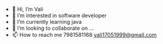 - 👋 Hi, I’m Vali
- 👀 I’m interested in software developer
- 🌱 I’m currently learning java
- 💞️ I’m looking to collaborate on ...
- 📫 How to reach me 7981581168
vali17051999@gmail.com
<!---
vali1705/vali1705 is a ✨ special ✨ repository because its `README.md` (this file) appears on your GitHub profile.
You can click the Preview link to take a look at your changes.
--->
